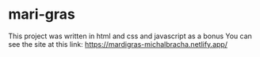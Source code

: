 # mari-gras
This project was written in html and css and javascript as a bonus
You can see the site at this link:
https://mardigras-michalbracha.netlify.app/
